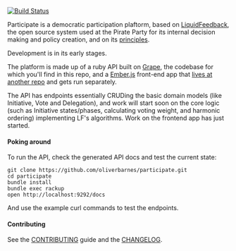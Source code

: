 [![Build Status](https://travis-ci.org/oliverbarnes/participate.svg?branch=master)](https://travis-ci.org/oliverbarnes/participate) 

Participate is a democratic participation plaftorm, based on [LiquidFeedback](http://liquidfeedback.org), the open source system used at the Pirate Party for its internal decision making and policy creation, and on its [principles](http://principles.liquidfeedback.org).

Development is in its early stages.

The platform is made up of a ruby API built on [Grape](https://github.com/intridea/grape), the codebase for which you'll find in this repo, and a [Ember.js](http://emberjs.com) front-end app that [lives at another repo](https://github.com/oliverbarnes/participate-frontend) and gets run separately. 

The API has endpoints essentially CRUDing the basic domain models (like Initiative, Vote and Delegation), and work will start soon on the core logic (such as Initiative states/phases, calculating voting weight, and harmonic ordering) implementing LF's algorithms. Work on the frontend app has just started.

#### Poking around

To run the API, check the generated API docs and test the current state:

```
git clone https://github.com/oliverbarnes/participate.git
cd participate
bundle install
bundle exec rackup
open http://localhost:9292/docs
```

And use the example curl commands to test the endpoints.

#### Contributing

See the [CONTRIBUTING](CONTRIBUTING.md) guide and the [CHANGELOG](CHANGELOG.md).
